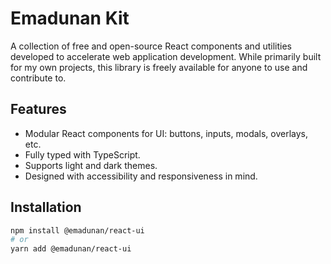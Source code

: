 # Emadunan Kit

A collection of free and open-source React components and utilities developed to accelerate web application development. While primarily built for my own projects, this library is freely available for anyone to use and contribute to.

## Features

- Modular React components for UI: buttons, inputs, modals, overlays, etc.
- Fully typed with TypeScript.
- Supports light and dark themes.
- Designed with accessibility and responsiveness in mind.

## Installation

```bash
npm install @emadunan/react-ui
# or
yarn add @emadunan/react-ui
